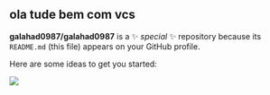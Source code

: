 ## ola tude bem com vcs 

**galahad0987/galahad0987** is a ✨ _special_ ✨ repository because its `README.md` (this file) appears on your GitHub profile.

Here are some ideas to get you started:

![](https://media1.tenor.com/m/oNCHMH0RSUIAAAAC/spongebob-bury.gif)
